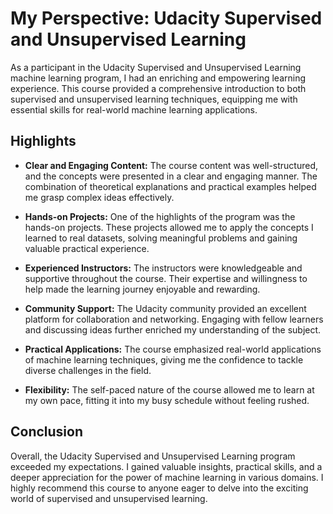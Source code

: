 # My Perspective: Udacity Supervised and Unsupervised Learning

As a participant in the Udacity Supervised and Unsupervised Learning machine learning program, I had an enriching and empowering learning experience. This course provided a comprehensive introduction to both supervised and unsupervised learning techniques, equipping me with essential skills for real-world machine learning applications.

## Highlights

- **Clear and Engaging Content:** The course content was well-structured, and the concepts were presented in a clear and engaging manner. The combination of theoretical explanations and practical examples helped me grasp complex ideas effectively.

- **Hands-on Projects:** One of the highlights of the program was the hands-on projects. These projects allowed me to apply the concepts I learned to real datasets, solving meaningful problems and gaining valuable practical experience.

- **Experienced Instructors:** The instructors were knowledgeable and supportive throughout the course. Their expertise and willingness to help made the learning journey enjoyable and rewarding.

- **Community Support:** The Udacity community provided an excellent platform for collaboration and networking. Engaging with fellow learners and discussing ideas further enriched my understanding of the subject.

- **Practical Applications:** The course emphasized real-world applications of machine learning techniques, giving me the confidence to tackle diverse challenges in the field.

- **Flexibility:** The self-paced nature of the course allowed me to learn at my own pace, fitting it into my busy schedule without feeling rushed.

## Conclusion

Overall, the Udacity Supervised and Unsupervised Learning program exceeded my expectations. I gained valuable insights, practical skills, and a deeper appreciation for the power of machine learning in various domains. I highly recommend this course to anyone eager to delve into the exciting world of supervised and unsupervised learning.
